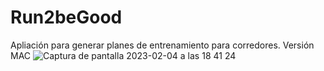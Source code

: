 # Run2beGood

Apliación para generar planes de entrenamiento para corredores. Versión MAC
![Captura de pantalla 2023-02-04 a las 18 41 24](https://user-images.githubusercontent.com/117470672/216781735-11b01185-53f1-4c9d-aba1-002bdb88e5a2.png)
